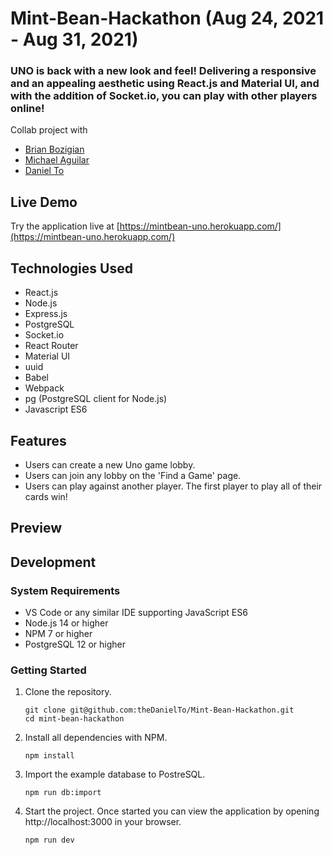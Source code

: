 # Mint-Bean-Hackathon (Aug 24, 2021 - Aug 31, 2021)
### UNO is back with a new look and feel! Delivering a responsive and an appealing aesthetic using React.js and Material UI, and with the addition of Socket.io, you can play with other players online!

Collab project with
* [Brian Bozigian](https://github.com/BrianBozi)
* [Michael Aguilar](https://github.com/Michael-M-Aguilar)
* [Daniel To](https://github.com/theDanielTo)

## Live Demo

Try the application live at [https://mintbean-uno.herokuapp.com/](https://mintbean-uno.herokuapp.com/)

## Technologies Used

- React.js
- Node.js
- Express.js
- PostgreSQL
- Socket.io
- React Router
- Material UI
- uuid
- Babel
- Webpack
- pg (PostgreSQL client for Node.js)
- Javascript ES6

## Features

- Users can create a new Uno game lobby.
- Users can join any lobby on the 'Find a Game' page.
- Users can play against another player. The first player to play all of their cards win!

## Preview

## Development

### System Requirements

- VS Code or any similar IDE supporting JavaScript ES6
- Node.js 14 or higher
- NPM 7 or higher
- PostgreSQL 12 or higher

### Getting Started

1. Clone the repository.

    ```shell
    git clone git@github.com:theDanielTo/Mint-Bean-Hackathon.git
    cd mint-bean-hackathon
    ```
    
2. Install all dependencies with NPM.

    ```shell
    npm install
    ```
    
3. Import the example database to PostreSQL.

    ```shell
    npm run db:import
    ```

4. Start the project. Once started you can view the application by opening http://localhost:3000 in your browser.

    ```shell
    npm run dev
    ```

